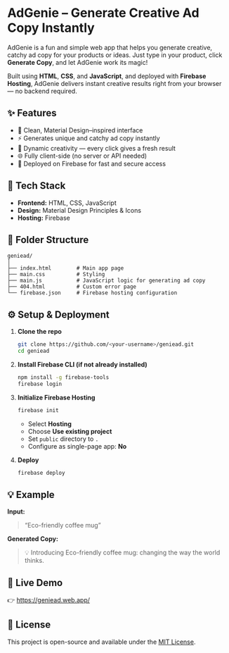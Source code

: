 #  AdGenie – Generate Creative Ad Copy Instantly

AdGenie is a fun and simple web app that helps you generate creative, catchy ad copy for your products or ideas.
Just type in your product, click **Generate Copy**, and let AdGenie work its magic!

Built using **HTML**, **CSS**, and **JavaScript**, and deployed with **Firebase Hosting**, AdGenie delivers instant creative results right from your browser — no backend required.


## ✨ Features

* 🎨 Clean, Material Design–inspired interface
* ⚡ Generates unique and catchy ad copy instantly
* 💬 Dynamic creativity — every click gives a fresh result
* 🌐 Fully client-side (no server or API needed)
* 🚀 Deployed on Firebase for fast and secure access


## 🧱 Tech Stack

* **Frontend:** HTML, CSS, JavaScript
* **Design:** Material Design Principles & Icons
* **Hosting:** Firebase


## 📁 Folder Structure

```
geniead/
│
├── index.html        # Main app page
├── main.css          # Styling
├── main.js           # JavaScript logic for generating ad copy
├── 404.html          # Custom error page
└── firebase.json     # Firebase hosting configuration
```



## ⚙️ Setup & Deployment

1. **Clone the repo**

   ```bash
   git clone https://github.com/<your-username>/geniead.git
   cd geniead
   ```

2. **Install Firebase CLI (if not already installed)**

   ```bash
   npm install -g firebase-tools
   firebase login
   ```

3. **Initialize Firebase Hosting**

   ```bash
   firebase init
   ```

   * Select **Hosting**
   * Choose **Use existing project**
   * Set `public` directory to `.`
   * Configure as single-page app: **No**

4. **Deploy**

   ```bash
   firebase deploy
   ```



## 💡 Example

**Input:**

> “Eco-friendly coffee mug”

**Generated Copy:**

> 💡 Introducing Eco-friendly coffee mug: changing the way the world thinks.



## 🚀 Live Demo

👉 https://geniead.web.app/


## 📜 License

This project is open-source and available under the [MIT License](LICENSE).
